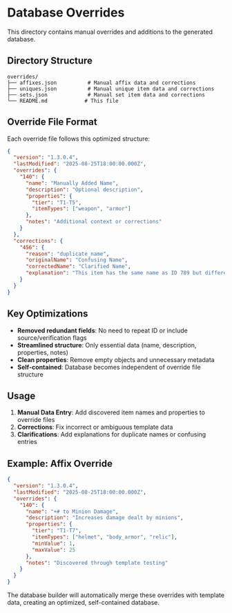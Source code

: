 # Database Overrides

This directory contains manual overrides and additions to the generated database.

## Directory Structure

```
overrides/
├── affixes.json          # Manual affix data and corrections
├── uniques.json          # Manual unique item data and corrections
├── sets.json             # Manual set item data and corrections
└── README.md            # This file
```

## Override File Format

Each override file follows this optimized structure:

```json
{
  "version": "1.3.0.4", 
  "lastModified": "2025-08-25T18:00:00.000Z",
  "overrides": {
    "140": {
      "name": "Manually Added Name",
      "description": "Optional description", 
      "properties": {
        "tier": "T1-T5",
        "itemTypes": ["weapon", "armor"]
      },
      "notes": "Additional context or corrections"
    }
  },
  "corrections": {
    "456": {
      "reason": "duplicate_name",
      "originalName": "Confusing Name",
      "correctedName": "Clarified Name",
      "explanation": "This item has the same name as ID 789 but different properties"
    }
  }
}
```

## Key Optimizations

- **Removed redundant fields**: No need to repeat ID or include source/verification flags
- **Streamlined structure**: Only essential data (name, description, properties, notes)
- **Clean properties**: Remove empty objects and unnecessary metadata
- **Self-contained**: Database becomes independent of override file structure

## Usage

1. **Manual Data Entry**: Add discovered item names and properties to override files
2. **Corrections**: Fix incorrect or ambiguous template data
3. **Clarifications**: Add explanations for duplicate names or confusing entries

## Example: Affix Override

```json
{
  "version": "1.3.0.4",
  "lastModified": "2025-08-25T18:00:00.000Z", 
  "overrides": {
    "140": {
      "name": "+# to Minion Damage",
      "description": "Increases damage dealt by minions",
      "properties": {
        "tier": "T1-T7",
        "itemTypes": ["helmet", "body_armor", "relic"],
        "minValue": 1,
        "maxValue": 25
      },
      "notes": "Discovered through template testing"
    }
  }
}
```

The database builder will automatically merge these overrides with template data, creating an optimized, self-contained database.